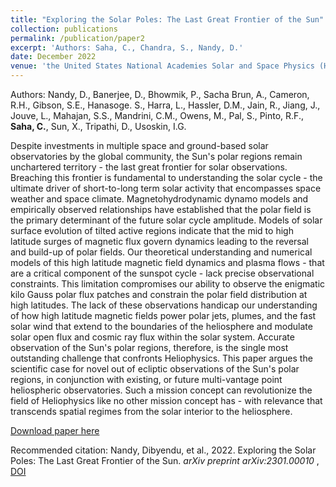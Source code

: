 ```yaml
---
title: "Exploring the Solar Poles: The Last Great Frontier of the Sun"
collection: publications
permalink: /publication/paper2
excerpt: 'Authors: Saha, C., Chandra, S., Nandy, D.'
date: December 2022
venue: 'the United States National Academies Solar and Space Physics (Heliophysics) Decadal Survey'
---
```

Authors: Nandy, D., Banerjee, D., Bhowmik, P., Sacha Brun, A., Cameron, R.H., Gibson, S.E., Hanasoge. S., Harra, L., Hassler, D.M., Jain, R., Jiang, J., Jouve, L., Mahajan, S.S., Mandrini, C.M., Owens, M., Pal, S., Pinto, R.F., <b>Saha, C.</b>, Sun, X., Tripathi, D., Usoskin, I.G. 

Despite investments in multiple space and ground-based solar observatories by the global community, the Sun's polar regions remain unchartered territory - the last great frontier for solar observations. Breaching this frontier is fundamental to understanding the solar cycle - the ultimate driver of short-to-long term solar activity that encompasses space weather and space climate. Magnetohydrodynamic dynamo models and empirically observed relationships have established that the polar field is the primary determinant of the future solar cycle amplitude. Models of solar surface evolution of tilted active regions indicate that the mid to high latitude surges of magnetic flux govern dynamics leading to the reversal and build-up of polar fields. Our theoretical understanding and numerical models of this high latitude magnetic field dynamics and plasma flows - that are a critical component of the sunspot cycle - lack precise observational constraints. This limitation compromises our ability to observe the enigmatic kilo Gauss polar flux patches and constrain the polar field distribution at high latitudes. The lack of these observations handicap our understanding of how high latitude magnetic fields power polar jets, plumes, and the fast solar wind that extend to the boundaries of the heliosphere and modulate solar open flux and cosmic ray flux within the solar system. Accurate observation of the Sun's polar regions, therefore, is the single most outstanding challenge that confronts Heliophysics. This paper argues the scientific case for novel out of ecliptic observations of the Sun's polar regions, in conjunction with existing, or future multi-vantage point heliospheric observatories. Such a mission concept can revolutionize the field of Heliophysics like no other mission concept has - with relevance that transcends spatial regimes from the solar interior to the heliosphere.

[Download paper here](https://doi.org/10.48550/arXiv.2301.00010)

Recommended citation: Nandy, Dibyendu, et al., 2022. Exploring the Solar Poles: The Last Great Frontier of the Sun. <i>arXiv preprint arXiv:2301.00010</i> , [DOI](https://doi.org/10.48550/arXiv.2301.00010)

